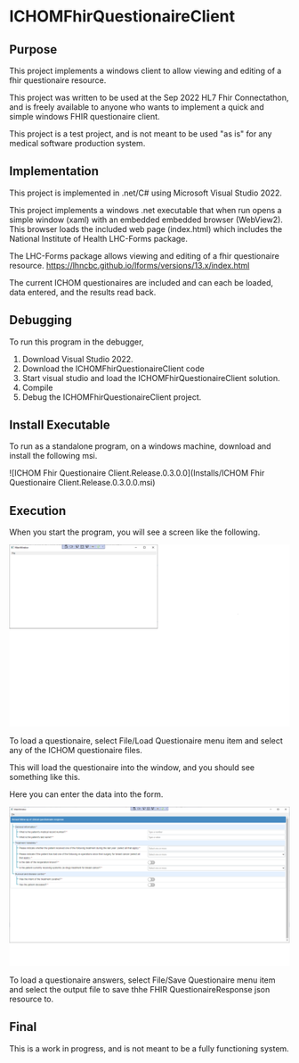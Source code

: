 # ICHOMFhirQuestionaireClient
## Purpose
This project implements a windows client to allow viewing and editing of a fhir questionaire resource.

This project was written to be used at the Sep 2022 HL7 Fhir Connectathon, 
and is freely available to anyone who wants to implement a quick and simple windows 
FHIR questionaire client.

This project is a test project, and is not meant to be used "as is" for any medical software production system.

## Implementation

This project is implemented in .net/C# using Microsoft Visual Studio 2022.

This project implements a windows .net executable that when run opens a simple window (xaml) with an embedded
embedded browser (WebView2). This browser loads the included web page (index.html) which includes the 
National Institute of Health LHC-Forms package.

The LHC-Forms package allows viewing and editing of a fhir questionaire resource.
https://lhncbc.github.io/lforms/versions/13.x/index.html

The current ICHOM questionaires are included and can each be loaded, data entered, and the results read back.

## Debugging

To run this program in the debugger, 
1. Download Visual Studio 2022.
2. Download the ICHOMFhirQuestionaireClient code
3. Start visual studio and load the ICHOMFhirQuestionaireClient solution.
4. Compile
5. Debug the ICHOMFhirQuestionaireClient project.

## Install Executable

To run as a standalone program, on a windows machine, download and install the following msi.

![ICHOM Fhir Questionaire Client.Release.0.3.0.0](Installs/ICHOM Fhir Questionaire Client.Release.0.3.0.0.msi)


## Execution
When you start the program, you will see a screen like the following.

![Startup](ScreenShots/Startup.png)

To load a questionaire, select File/Load Questionaire menu item and select any of the ICHOM questionaire files.

This will load the questionaire into the window, and you should see something like this.

Here you can enter the data into the form.

![Startup](ScreenShots/LoadedQuestionaire.png)

To load a questionaire answers, select File/Save Questionaire menu item and select the output file to save
thhe FHIR QuestionaireResponse json resource to.


## Final
This is a work in progress, and is not meant to be a fully functioning system.


